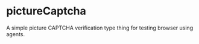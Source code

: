 # pictureCaptcha
A simple picture CAPTCHA verification type thing for testing browser using agents.
